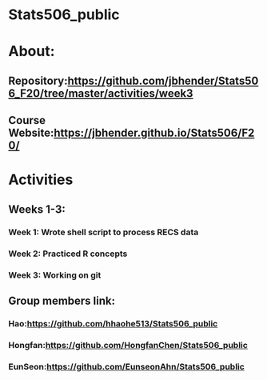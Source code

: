 # Stats506_public
# About: 
## Repository:https://github.com/jbhender/Stats506_F20/tree/master/activities/week3
## Course Website:https://jbhender.github.io/Stats506/F20/

# Activities
## Weeks 1-3:
### Week 1: Wrote shell script to process RECS data
### Week 2: Practiced R concepts
### Week 3: Working on git

## Group members link:
### Hao:https://github.com/hhaohe513/Stats506_public
### Hongfan:https://github.com/HongfanChen/Stats506_public
### EunSeon:https://github.com/EunseonAhn/Stats506_public
